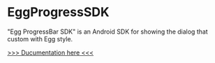 # EggProgressSDK
"Egg ProgressBar SDK"  is an Android SDK for showing the dialog that custom with Egg style.

[>>> Ducumentation here <<<](https://docs.google.com/document/d/1Igl8Gt7TqWFGfttK7EpWeySPk83Ld6EESI6j_-T2EoA/edit?usp=sharing)


